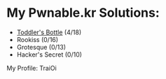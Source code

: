 # My Pwnable.kr Solutions:

 * [Toddler's Bottle](https://github.com/TraiOi/Pwnable.kr_Solutions/blob/master/ToddlersBottle/README.md) (4/18)
 * Rookiss (0/16)
 * Grotesque (0/13)
 * Hacker's Secret (0/10)

My Profile: TraiOi
